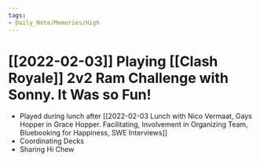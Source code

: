 ```yaml
---
tags:
- Daily_Note/Memories/High
---
```


# [[2022-02-03]] Playing [[Clash Royale]] 2v2 Ram Challenge with Sonny. It Was so Fun!



- Played during lunch after [[2022-02-03 Lunch with Nico Vermaat, Gays Hopper in Grace Hopper. Facilitating, Involvement in Organizing Team, Bluebooking for Happiness, SWE Interviews]]
- Coordinating Decks
- Sharing Hi Chew